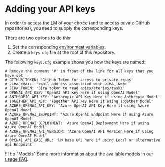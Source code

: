 # Adding your API keys

In order to access the LM of your choice (and to access private GitHub repositories), you need to supply the corresponding keys.

There are two options to do this:

1. Set the corresponding [environment variables](https://www.cherryservers.com/blog/how-to-set-list-and-manage-linux-environment-variables).
2. Create a `keys.cfg` file at the root of this repository.

The following `keys.cfg` example shows you how the keys are named:

```
# Remove the comment '#' in front of the line for all keys that you have set
# GITHUB_TOKEN: 'GitHub Token for access to private repos'
# JIRA_EMAIL: 'email address associated with JIRA_TOKEN
# JIRA_TOKEN: 'Jira token to read epics/stories/tasks'
# OPENAI_API_KEY: 'OpenAI API Key Here if using OpenAI Model'
# ANTHROPIC_API_KEY: 'Anthropic API Key Here if using Anthropic Model'
# TOGETHER_API_KEY: 'Together API Key Here if using Together Model'
# AZURE_OPENAI_API_KEY: 'Azure OpenAI API Key Here if using Azure OpenAI Model'
# AZURE_OPENAI_ENDPOINT: 'Azure OpenAI Endpoint Here if using Azure OpenAI Model'
# AZURE_OPENAI_DEPLOYMENT: 'Azure OpenAI Deployment Here if using Azure OpenAI Model'
# AZURE_OPENAI_API_VERSION: 'Azure OpenAI API Version Here if using Azure OpenAI Model'
# OPENAI_API_BASE_URL: 'LM base URL here if using Local or alternative api Endpoint'
```

!!! tip "Models"
Some more information about the available models in our [usage FAQ](../usage/usage_faq.md).

